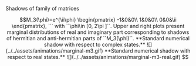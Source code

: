 Shadows of family of matrices
```math
M_3(\phi)=e^{\ii\phi}
\begin{pmatrix}
-1&0&0\\
1&0&0\\
0&0&\ii
\end{pmatrix},
``` with ``\phi\in [0, 2\pi ]``. Upper and
right plots present marginal distributions of real and imaginary part
corresponding to shadows of hermitian and anti-hermitian parts of
``M_3(\phi)``.

**Standard numerical shadow with respect to complex
states.** ![](../../assets/animations/marginal-m3.gif)

**Standard numerical shadow with respect to real states.**
![](../../assets/animations/marginal-m3-real.gif)
